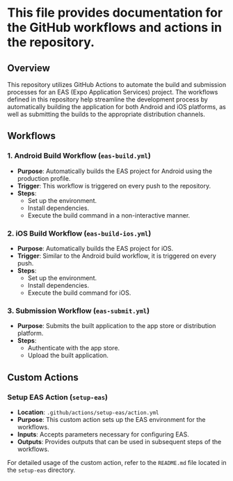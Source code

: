 # This file provides documentation for the GitHub workflows and actions in the repository.

## Overview

This repository utilizes GitHub Actions to automate the build and submission processes for an EAS (Expo Application Services) project. The workflows defined in this repository help streamline the development process by automatically building the application for both Android and iOS platforms, as well as submitting the builds to the appropriate distribution channels.

## Workflows

### 1. Android Build Workflow (`eas-build.yml`)

- **Purpose**: Automatically builds the EAS project for Android using the production profile.
- **Trigger**: This workflow is triggered on every push to the repository.
- **Steps**:
  - Set up the environment.
  - Install dependencies.
  - Execute the build command in a non-interactive manner.

### 2. iOS Build Workflow (`eas-build-ios.yml`)

- **Purpose**: Automatically builds the EAS project for iOS.
- **Trigger**: Similar to the Android build workflow, it is triggered on every push.
- **Steps**:
  - Set up the environment.
  - Install dependencies.
  - Execute the build command for iOS.

### 3. Submission Workflow (`eas-submit.yml`)

- **Purpose**: Submits the built application to the app store or distribution platform.
- **Steps**:
  - Authenticate with the app store.
  - Upload the built application.

## Custom Actions

### Setup EAS Action (`setup-eas`)

- **Location**: `.github/actions/setup-eas/action.yml`
- **Purpose**: This custom action sets up the EAS environment for the workflows.
- **Inputs**: Accepts parameters necessary for configuring EAS.
- **Outputs**: Provides outputs that can be used in subsequent steps of the workflows.

For detailed usage of the custom action, refer to the `README.md` file located in the `setup-eas` directory.